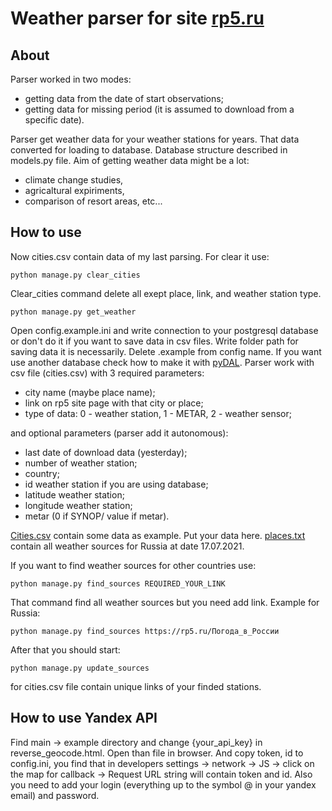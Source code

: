 Weather parser for site [rp5.ru][1]
========================
About
-------------------------
Parser worked in two modes:
- getting data from the date of start observations;
- getting data for missing period (it is assumed to download from a specific date).

Parser get weather data for your weather stations for years. That data converted for loading to database.
Database structure described in models.py file. Aim of getting weather data might be a lot:
- climate change studies,
- agricaltural expiriments,
- comparison of resort areas, etc...

How to use
-------------------------
Now cities.csv contain data of my last parsing. For clear it use:
```//Django command:
python manage.py clear_cities
```
Clear_cities command delete all exept place, link, and weather station type.
```//Django command:
python manage.py get_weather
```

Open config.example.ini and write connection to your postgresql database or don't do it if you want to save data in csv files.
Write folder path for saving data it is necessarily. Delete .example from config name. If you want use another database check how to make it with [pyDAL][2].
Parser work with csv file (cities.csv) with 3 required parameters:  
- city name (maybe place name);
- link on rp5 site page with that city or place;
- type of data: 0 - weather station, 1 - METAR, 2 - weather sensor;  
  
and optional parameters (parser add it autonomous):
- last date of download data (yesterday);
- number of weather station;
- country;
- id weather station if you are using database;
- latitude weather station;
- longitude weather station;
- metar (0 if SYNOP/ value if metar).

[Cities.csv][3] contain some data as example. Put your data here.
[places.txt][4] contain all weather sources for Russia at date 17.07.2021.

If you want to find weather sources for other countries use:
```//Django command:
python manage.py find_sources REQUIRED_YOUR_LINK
```

That command find all weather sources but you need add link. Example for Russia:
```//Django command:
python manage.py find_sources https://rp5.ru/Погода_в_России
```
After that you should start:
```//Django command:
python manage.py update_sources
```
for cities.csv file contain unique links of your finded stations.

How to use Yandex API
-------------------------
Find main -> example directory and change {your_api_key} in reverse_geocode.html. Open than file in browser. And copy token, id to config.ini, you find that in developers settings -> network -> JS -> click on the map for callback -> Request URL string will contain token and id. Also you need to add your login (everything up to the symbol @ in your yandex email) and password.

[1]: https://rp5.ru/Погода_в_мире                                                                            "rp5.ru"
[2]: http://web2py.com/books/default/chapter/29/06/the-database-abstraction-layer                            "pyDAL"
[3]: https://github.com/KonstantenKomkov/rp5_weather/blob/master/static/cities.txt                           "cities.csv"
[4]: https://github.com/KonstantenKomkov/weather/blob/master/main/management/weather_stations_csv/places.txt "places.txt"

